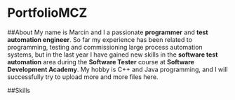 # PortfolioMCZ

##About
My name is Marcin and I a passionate **programmer** and **test automation engineer**.
So far my experience has been related to programming, testing and commissioning large process automation systems, but in the last year I have gained new skills in the **software test automation** area during the **Software Tester** course at **Software Development Academy**.
My hobby is C++ and Java programming, and I will successfully try to upload more and more files here.

##Skills


